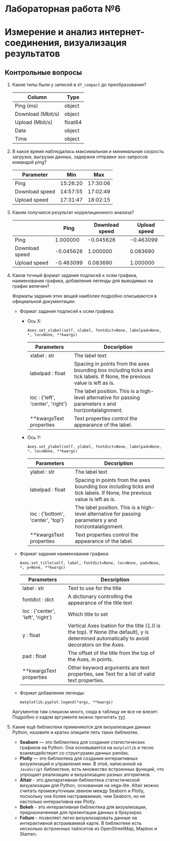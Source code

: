 # Лабораторная работа №6
# Измерение и анализ интернет-соединения, визуализация результатов

## Контрольные вопросы

1. Какие типы были у записей в `df_compact` до преобразования?
    
    | Column            | Type    |
    | ----------------- | ------- |
    | Ping (ms)         | object  |
    | Download (Mbit/s) | object  |
    | Upload (Mbit/s)   | float64 |
    | Date              | object  |
    | Time              | object  |
    
2. В какое время наблюдалась максимальная и минимальная скорость загрузки, выгрузки данных, задержки отправки эхо-запросов командой ping?

    | Parameter      | Min      | Max      |
    | -------------- | -------- | -------- |
    | Ping           | 15:26:20 | 17:30:06 |
    | Download speed | 14:57:55 | 17:02:49 |
    | Upload speed   | 17:31:47 | 18:02:15 |
    
3. Каким получился результат коррелиционного анализа?

    |                | Ping          | Download speed | Upload speed     |
    | -------------- | ------------- | -------------- | ---------------- |
    | Ping           | 1.000000      | -0.045626      | -0.463099        |
    | Download speed | -0.045626     | 1.000000       | 0.083690         |
    | Upload speed   | -0.463099     | 0.083690       | 1.000000         |
    
4. Каков точный формат задания подписей к осям графика, наименования графика, добавления легенды для выводимых на график величин?

    Форматы задания этих вещей наиболее подробно описываются в официальной документации:
    
    * Формат задания подписей к осям графика:
        * Ось X:

            `Axes.set_xlabel(self, xlabel, fontdict=None, labelpad=None, *, loc=None, **kwargs)`

            | Parameters            | Decsription    |
            | --------------------- | -------------- |
            | xlabel : str          | The label text |
            | labelpad : float      | Spacing in points from the axes bounding box including ticks and tick labels. If None, the previous value is left as is.|
            | loc : {'left', 'center', 'right'}| The label position. This is a high-level alternative for passing parameters x and horizontalalignment.|
            | **kwargsText properties| Text properties control the appearance of the label.|
        
        * Ось Y:

            `Axes.set_ylabel(self, ylabel, fontdict=None, labelpad=None, *, loc=None, **kwargs)`

            | Parameters            | Decsription    |
            | --------------------- | -------------- |
            | ylabel : str          | The label text |
            | labelpad : float      | Spacing in points from the axes bounding box including ticks and tick labels. If None, the previous value is left as is.|
            | loc : {'bottom', 'center', 'top'}| The label position. This is a high-level alternative for passing parameters y and horizontalalignment.|
            | **kwargsText properties| Text properties control the appearance of the label.|
        
    * Формат задания наименование графика:

        `Axes.set_title(self, label, fontdict=None, loc=None, pad=None, *, y=None, **kwargs)`
    
        | Parameters            | Decsription    |
        | --------------------- | -------------- |
        | label : str           | Text to use for the title |
        | fontdict : dict       | A dictionary controlling the appearance of the title text |
        | loc : {'center', 'left', 'right'}| Which title to set|
        | y : float             | Vertical Axes loation for the title (1.0 is the top). If None (the default), y is determined automatically to avoid decorators on the Axes.|
        | pad : float           | The offset of the title from the top of the Axes, in points.|
        | **kwargsText properties| Other keyword arguments are text properties, see Text for a list of valid text properties.|
    
     * Формат добавление легенды:

        `matplotlib.pyplot.legend(*args, **kwargs)`
     
     Аргументов там слишком много, сюда в таблицу не все не влезет. Подробно о кадом аргументе можно прочитать [тут](https://matplotlib.org/stable/api/_as_gen/matplotlib.pyplot.legend.html).
     
5. Какие ещё библиотеки применяются для визуализации данных Python, назовите и кратко опишите пять таких библиотек.

    * **Seaborn** — это библиотека для создания статистических графиков на Python. Она основывается на `matplotlib` и тесно взаимодействует со структурами данных pandas.
    * **Plotly** — это библиотека для создания интерактивных визуализаций и управления ими. В этой, написанной на `JavaScript` библиотеке, есть множество встроенных функций, что упрощает реализацию и визуализацию разных алгоритмов.
    * **Altair** - это декларативная библиотека статистической визуализации для Python, основанная на vega-lite. Altair можно считать промежуточным звеном между Seaborn и Plotly, поскольку она более настраиваемая, чем Seaborn, но не настолько интерактивна как Plotly.
    * **Bokeh** - это интерактивная библиотека для визуализации, предназначенная для презентации данных в браузерах.
    * **Folium** - позволяет легко визуализировать данные на интерактивной встраиваемой карте. В библиотеке есть несколько встроенных тайлсетов из OpenStreetMap, Mapbox и Stamen.
